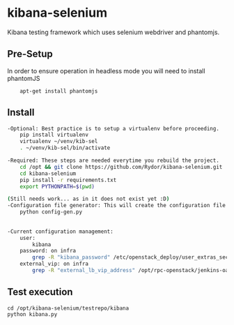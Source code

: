 # kibana-selenium
Kibana testing framework which uses selenium webdriver and phantomjs.


## Pre-Setup
In order to ensure operation in headless mode you will need to install phantomJS
```
    apt-get install phantomjs
```

## Install

```bash
-Optional: Best practice is to setup a virtualenv before proceeding.
    pip install virtualenv
    virtualenv ~/venv/kib-sel
    . ~/venv/kib-sel/bin/activate

-Required: These steps are needed everytime you rebuild the project.
    cd /opt && git clone https://github.com/Rydor/kibana-selenium.git   
    cd kibana-selenium
    pip install -r requirements.txt
    export PYTHONPATH=$(pwd)

(Still needs work... as in it does not exist yet :D)
-Configuration file generator: This will create the configuration file needed for test execution
    python config-gen.py
    
    
-Current configuration management:
    user:
        kibana
    password: on infra
        grep -R "kibana_password" /etc/openstack_deploy/user_extras_secrets.yml
    external_vip: on infra
        grep -R "external_lb_vip_address" /opt/rpc-openstack/jenkins-oa/inventory/group_vars/qe-iad3-lab03.yml
```

## Test execution

```
cd /opt/kibana-selenium/testrepo/kibana
python kibana.py
```

